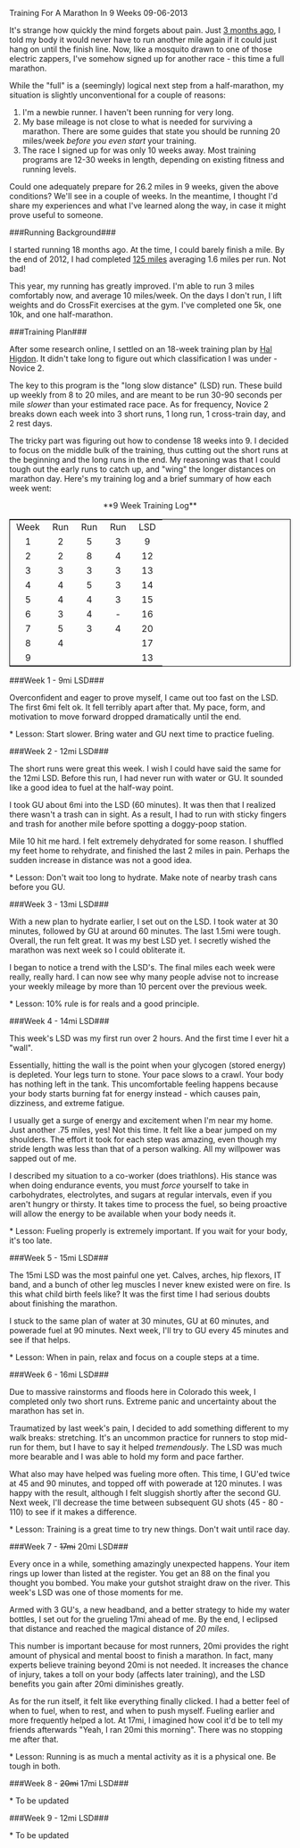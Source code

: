 Training For A Marathon In 9 Weeks
09-06-2013

It's strange how quickly the mind forgets about pain. Just [3 months ago][1], I told my body it would never have to run another mile again if it could just hang on until the finish line. Now, like a mosquito drawn to one of those electric zappers, I've somehow signed up for another race - this time a full marathon.

While the "full" is a (seemingly) logical next step from a half-marathon, my situation is slightly unconventional for a couple of reasons:

1. I'm a newbie runner. I haven't been running for very long.
2. My base mileage is not close to what is needed for surviving a marathon. There are some guides that state you should be running 20 miles/week *before you even start* your training.
3. The race I signed up for was only 10 weeks away. Most training programs are 12-30 weeks in length, depending on existing fitness and running levels.

Could one adequately prepare for 26.2 miles in 9 weeks, given the above conditions? We'll see in a couple of weeks. In the meantime, I thought I'd share my experiences and what I've learned along the way, in case it might prove useful to someone.

###Running Background###

I started running 18 months ago. At the time, I could barely finish a mile. By the end of 2012, I had completed [125 miles][2] averaging 1.6 miles per run. Not bad!

This year, my running has greatly improved. I'm able to run 3 miles comfortably now, and average 10 miles/week. On the days I don't run, I lift weights and do CrossFit exercises at the gym. I've completed one 5k, one 10k, and one half-marathon.

###Training Plan###

After some research online, I settled on an 18-week training plan by [Hal Higdon][3]. It didn't take long to figure out which classification I was under - Novice 2. 

The key to this program is the "long slow distance" (LSD) run. These build up weekly from 8 to 20 miles, and are meant to be run 30-90 seconds per mile *slower* than your estimated race pace. As for frequency, Novice 2 breaks down each week into 3 short runs, 1 long run, 1 cross-train day, and 2 rest days. 

The tricky part was figuring out how to condense 18 weeks into 9. I decided to focus on the middle bulk of the training, thus cutting out the short runs at the beginning and the long runs in the end. My reasoning was that I could tough out the early runs to catch up, and "wing" the longer distances on marathon day. Here's my training log and a brief summary of how each week went:

<style>
table { align: center; border: 1px solid black; }
td { text-align: center; padding-left: 0.7em; padding-right: 0.7em; }
</style>

<center>**9 Week Training Log**</center>

<table align="center">
<tr><td>Week</td><td>Run</td><td>Run</td><td>Run</td><td>LSD</td></tr>
<tr><td>1</td><td>2</td><td>5</td><td>3</td><td>9</td></tr>
<tr><td>2</td><td>2</td><td>8</td><td>4</td><td>12</td></tr>
<tr><td>3</td><td>3</td><td>3</td><td>3</td><td>13</td></tr>
<tr><td>4</td><td>4</td><td>5</td><td>3</td><td>14</td></tr>
<tr><td>5</td><td>4</td><td>4</td><td>3</td><td>15</td></tr>
<tr><td>6</td><td>3</td><td>4</td><td>-</td><td>16</td></tr>
<tr><td>7</td><td>5</td><td>3</td><td>4</td><td>20</td></tr>
<tr><td>8</td><td>4</td><td></td><td></td><td>17</td></tr>
<tr><td>9</td><td></td><td></td><td></td><td>13</td></tr>
</table>

###Week 1 - 9mi LSD###

Overconfident and eager to prove myself, I came out too fast on the LSD. The first 6mi felt ok. It fell terribly apart after that. My pace, form, and motivation to move forward dropped dramatically until the end.

\* Lesson: Start slower. Bring water and GU next time to practice fueling.

###Week 2 - 12mi LSD###

The short runs were great this week. I wish I could have said the same for the 12mi LSD. Before this run, I had never run with water or GU. It sounded like a good idea to fuel at the half-way point.

I took GU about 6mi into the LSD (60 minutes). It was then that I realized there wasn't a trash can in sight. As a result, I had to run with sticky fingers and trash for another mile before spotting a doggy-poop station. 

Mile 10 hit me hard. I felt extremely dehydrated for some reason. I shuffled my feet home to rehydrate, and finished the last 2 miles in pain. Perhaps the sudden increase in distance was not a good idea.

\* Lesson: Don't wait too long to hydrate. Make note of nearby trash cans before you GU.

###Week 3 - 13mi LSD###

With a new plan to hydrate earlier, I set out on the LSD. I took water at 30 minutes, followed by GU at around 60 minutes. The last 1.5mi were tough. Overall, the run felt great. It was my best LSD yet. I secretly wished the marathon was next week so I could obliterate it.

I began to notice a trend with the LSD's. The final miles each week were really, really hard. I can now see why many people advise not to increase your weekly mileage by more than 10 percent over the previous week.

\* Lesson: 10% rule is for reals and a good principle.

###Week 4 - 14mi LSD###

This week's LSD was my first run over 2 hours. And the first time I ever hit a "wall".

Essentially, hitting the wall is the point when your glycogen (stored energy) is depleted. Your legs turn to stone. Your pace slows to a crawl. Your body has nothing left in the tank. This uncomfortable feeling happens because your body starts burning fat for energy instead - which causes pain, dizziness, and extreme fatigue.

I usually get a surge of energy and excitement when I'm near my home. Just another .75 miles, yes! Not this time. It felt like a bear jumped on my shoulders. The effort it took for each step was amazing, even though my stride length was less than that of a person walking. All my willpower was sapped out of me.

I described my situation to a co-worker (does triathlons). His stance was when doing endurance events, you must *force* yourself to take in carbohydrates, electrolytes, and sugars at regular intervals, even if you aren't hungry or thirsty. It takes time to process the fuel, so being proactive will allow the energy to be available when your body needs it.

\* Lesson: Fueling properly is extremely important. If you wait for your body, it's too late.

###Week 5 - 15mi LSD###

The 15mi LSD was the most painful one yet. Calves, arches, hip flexors, IT band, and a bunch of other leg muscles I never knew existed were on fire. Is this what child birth feels like? It was the first time I had serious doubts about finishing the marathon.

I stuck to the same plan of water at 30 minutes, GU at 60 minutes, and powerade fuel at 90 minutes. Next week, I'll try to GU every 45 minutes and see if that helps.

\* Lesson: When in pain, relax and focus on a couple steps at a time.

###Week 6 - 16mi LSD###

Due to massive rainstorms and floods here in Colorado this week, I completed only two short runs. Extreme panic and uncertainty about the marathon has set in. 

Traumatized by last week's pain, I decided to add something different to my walk breaks: stretching. It's an uncommon practice for runners to stop mid-run for them, but I have to say it helped *tremendously*. The LSD was much more bearable and I was able to hold my form and pace farther.

What also may have helped was fueling more often. This time, I GU'ed twice at 45 and 90 minutes, and topped off with powerade at 120 minutes. I was happy with the result, although I felt sluggish shortly after the second GU. Next week, I'll decrease the time between subsequent GU shots (45 - 80 - 110) to see if it makes a difference.

\* Lesson: Training is a great time to try new things. Don't wait until race day.

###Week 7 - <strike>17mi</strike> 20mi LSD###

Every once in a while, something amazingly unexpected happens. Your item rings up lower than listed at the register. You get an 88 on the final you thought you bombed. You make your gutshot straight draw on the river. This week's LSD was one of those moments for me.

Armed with 3 GU's, a new headband, and a better strategy to hide my water bottles, I set out for the grueling 17mi ahead of me. By the end, I eclipsed that distance and reached the magical distance of *20 miles*.

This number is important because for most runners, 20mi provides the right amount of physical and mental boost to finish a marathon. In fact, many experts believe training beyond 20mi is not needed. It increases the chance of injury, takes a toll on your body (affects later training), and the LSD benefits you gain after 20mi diminishes greatly.

As for the run itself, it felt like everything finally clicked. I had a better feel of when to fuel, when to rest, and when to push myself. Fueling earlier and more frequently helped a lot. At 17mi, I imagined how cool it'd be to tell my friends afterwards "Yeah, I ran 20mi this morning". There was no stopping me after that.

\* Lesson: Running is as much a mental activity as it is a physical one. Be tough in both.

###Week 8 - <strike>20mi</strike> 17mi LSD###

\* To be updated

###Week 9 - 12mi LSD###

\* To be updated

[1]: /blog/2013/first-half-marathon.html
[2]: /blog/2012/100-miles.html
[3]: http://www.halhigdon.com/training/51138/Marathon-Novice-2-Training-Program
